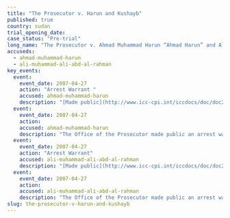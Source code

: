 ```yaml
---
title: "The Prosecutor v. Harun and Kushayb"
published: true
country: sudan
trial_opening_date:
case_status: "Pre-trial"
long_name: "The Prosecutor v. Ahmad Muhammad Harun “Ahmad Harun” and Ali Muhammad Ali Abd-Al-Rahman “Ali Kushayb”"
accuseds:
  - ahmad-muhammad-harun
  - ali-muhammad-ali-abd-al-rahman
key_events:
  event:
    event_date: 2007-04-27
    action: "Arrest Warrant "
    accused: ahmad-muhammad-harun
    description: "[Made public](http://www.icc-cpi.int/iccdocs/doc/doc279813.pdf)"
  event:
    event_date: 2007-04-27
    action:
    accused: ahmad-muhammad-harun
    description: "The Office of the Prosecutor made public an arrest warrant for Harun on April 27, 2007. Accused remains at-large."
  event:
    event_date: 2007-04-27
    action: "Arrest Warrant"
    accused: ali-muhammad-ali-abd-al-rahman
    description: "[Made public](http://www.icc-cpi.int/iccdocs/doc/doc279813.pdf)"
  event:
    event_date: 2007-04-27
    action:
    accused: ali-muhammad-ali-abd-al-rahman
    description: "The Office of the Prosecutor made public an arrest warrant for Ali Kushayb on April 27, 2007. Accused remains at-large."
slug: the-prosecutor-v-harun-and-kushayb
---
```

